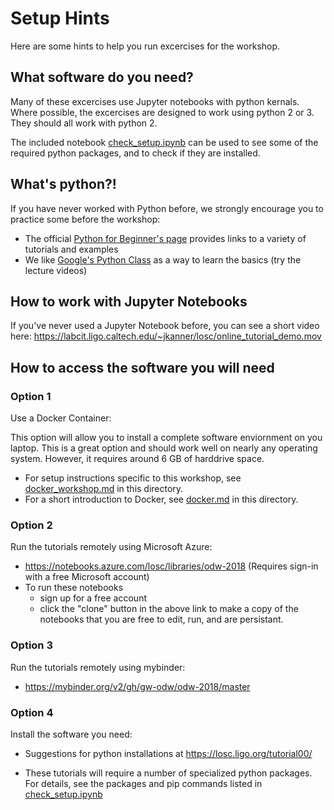 
# Setup Hints

Here are some hints to help you run excercises for the workshop.

## What software do you need?

Many of these excercises use Jupyter notebooks with python
kernals.  Where possible, the excercises are designed to work using
python 2 or 3.  They should all work with python 2.

The included notebook [check_setup.ipynb](check_setup.ipynb) can be
used to see some of the required python packages, and to check if they
are installed.

## What's python?!

If you have never worked with Python before, we strongly encourage you to practice some before the workshop:
 * The official [Python for Beginner's page](https://www.python.org/about/gettingstarted/) provides links to a variety of tutorials and examples
 * We like [Google's Python Class](https://developers.google.com/edu/python/) as a way to learn the basics (try the lecture videos)

## How to work with Jupyter Notebooks

If you've never used a Jupyter Notebook before, you can see a short video here:
https://labcit.ligo.caltech.edu/~jkanner/losc/online_tutorial_demo.mov

## How to access the software you will need

### Option 1

Use a Docker Container:

This option will allow you to install a complete software enviornment
on you laptop.  This is a great option and should work well on
nearly any operating system.  However, it requires around
6 GB of harddrive space.  

 * For setup instructions specific to this workshop, see [docker_workshop.md](./docker_workshop.md) in this directory.
 * For a short introduction to Docker, see [docker.md](./docker.md) in this
 directory.

### Option 2

Run the tutorials remotely using Microsoft Azure:
 * https://notebooks.azure.com/losc/libraries/odw-2018 (Requires sign-in with a free Microsoft account)
 * To run these notebooks
   * sign up for a free account
   * click the "clone" button in the above link to make a copy of the notebooks that you are free to edit, run, and are persistant.

### Option 3

Run the tutorials remotely using mybinder:
 * https://mybinder.org/v2/gh/gw-odw/odw-2018/master

### Option 4

Install the software you need:
 * Suggestions for python installations at https://losc.ligo.org/tutorial00/
 
 * These tutorials will require a number of specialized python
   packages.  For details, see the packages and pip commands listed in 
   [check_setup.ipynb](./check_setup.ipynb)

